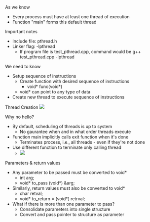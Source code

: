 As we know 
 - Every process must have at least one thread of execution 
 - Function "main" forms this default thread

Important notes
 - Include file: pthread.h
 - Linker flag: -lpthread
	 - If program file is test_pthread.cpp, command would be g++ test_pthread.cpp -lpthread

We need to know 
 - Setup sequence of instructions
	 - Create function with desired sequence of instructions
		 - void* func(void*)
	- void* can point to any type of data
- Create new thread to execute sequence of instructions

Thread Creation
![](Pasted%20image%2020240129214645.png)

Why no hello?
 - By default, scheduling of threads is up to system 
	 - No gaurantee when and in what order threads execute
- Function main implicitly calls exit function when it's done
	- Terminates process, i.e., all threads - even if they're not done 
- Use different function to terminate only calling thread
	- ![](Pasted%20image%2020240129214809.png)

Parameters & return values
 - Any parameter to be passed must be converted to void*
	 - int arg;
	 - void* to_pass  (void*) &arg;
- Similarly, return values must also be converted to void*
	- char retval;
	- void* to_return  = (void*) retrval;
- What if there is more than one parameter to pass?
	- Consolidate parameters into single structure
	- Convert and pass pointer to structure as parameter